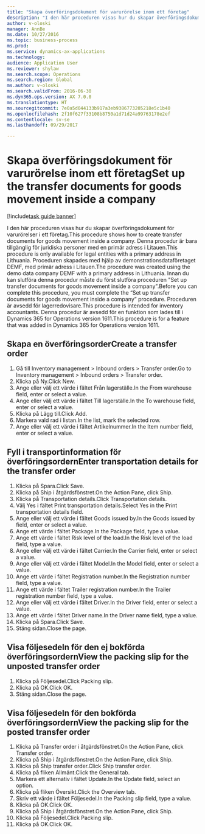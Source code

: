 ```yaml
--- 
title: "Skapa överföringsdokument för varurörelse inom ett företag"
description: "I den här proceduren visas hur du skapar överföringsdokument för varurörelser i ett företag."
author: v-oloski
manager: AnnBe
ms.date: 10/27/2016
ms.topic: business-process
ms.prod: 
ms.service: dynamics-ax-applications
ms.technology: 
audience: Application User
ms.reviewer: shylaw
ms.search.scope: Operations
ms.search.region: Global
ms.author: v-oloski
ms.search.validFrom: 2016-06-30
ms.dyn365.ops.version: AX 7.0.0
ms.translationtype: HT
ms.sourcegitcommit: 7e0a5d044133b917a3eb9386773205218e5c1b40
ms.openlocfilehash: 2f10f627f33108b8750a1d71d24a99763178e2ef
ms.contentlocale: sv-se
ms.lasthandoff: 09/29/2017

---
```

# <a name="set-up-the-transfer-documents-for-goods-movement-inside-a-company"></a><span data-ttu-id="9d165-103">Skapa överföringsdokument för varurörelse inom ett företag</span><span class="sxs-lookup"><span data-stu-id="9d165-103">Set up the transfer documents for goods movement inside a company</span></span>

[!include[task guide banner](../../includes/task-guide-banner.md)]

<span data-ttu-id="9d165-104">I den här proceduren visas hur du skapar överföringsdokument för varurörelser i ett företag.</span><span class="sxs-lookup"><span data-stu-id="9d165-104">This procedure shows how to create transfer documents for goods movement inside a company.</span></span> <span data-ttu-id="9d165-105">Denna procedur är bara tillgänglig för juridiska personer med en primär adress i Litauen.</span><span class="sxs-lookup"><span data-stu-id="9d165-105">This procedure is only available for legal entities with a primary address in Lithuania.</span></span> <span data-ttu-id="9d165-106">Proceduren skapades med hjälp av demonstrationsdataföretaget DEMF, med primär adress i Litauen.</span><span class="sxs-lookup"><span data-stu-id="9d165-106">The procedure was created using the demo data company DEMF with a primary address in Lithuania.</span></span> <span data-ttu-id="9d165-107">Innan du kan slutföra denna procedur måste du först slutföra proceduren "Set up transfer documents for goods movement inside a company".</span><span class="sxs-lookup"><span data-stu-id="9d165-107">Before you can complete this procedure, you must complete the “Set up transfer documents for goods movement inside a company” procedure.</span></span> <span data-ttu-id="9d165-108">Proceduren är avsedd för lagerredovisare.</span><span class="sxs-lookup"><span data-stu-id="9d165-108">This procedure is intended for inventory accountants.</span></span> <span data-ttu-id="9d165-109">Denna procedur är avsedd för en funktion som lades till i Dynamics 365 for Operations version 1611.</span><span class="sxs-lookup"><span data-stu-id="9d165-109">This procedure is for a feature that was added in Dynamics 365 for Operations version 1611.</span></span>


## <a name="create-a-transfer-order"></a><span data-ttu-id="9d165-110">Skapa en överföringsorder</span><span class="sxs-lookup"><span data-stu-id="9d165-110">Create a transfer order</span></span>
1. <span data-ttu-id="9d165-111">Gå till Inventory management > Inbound orders > Transfer order.</span><span class="sxs-lookup"><span data-stu-id="9d165-111">Go to Inventory management > Inbound orders > Transfer order.</span></span>
2. <span data-ttu-id="9d165-112">Klicka på Ny.</span><span class="sxs-lookup"><span data-stu-id="9d165-112">Click New.</span></span>
3. <span data-ttu-id="9d165-113">Ange eller välj ett värde i fältet Från lagerställe.</span><span class="sxs-lookup"><span data-stu-id="9d165-113">In the From warehouse field, enter or select a value.</span></span>
4. <span data-ttu-id="9d165-114">Ange eller välj ett värde i fältet Till lagerställe.</span><span class="sxs-lookup"><span data-stu-id="9d165-114">In the To warehouse field, enter or select a value.</span></span>
5. <span data-ttu-id="9d165-115">Klicka på Lägg till.</span><span class="sxs-lookup"><span data-stu-id="9d165-115">Click Add.</span></span>
6. <span data-ttu-id="9d165-116">Markera vald rad i listan.</span><span class="sxs-lookup"><span data-stu-id="9d165-116">In the list, mark the selected row.</span></span>
7. <span data-ttu-id="9d165-117">Ange eller välj ett värde i fältet Artikelnummer.</span><span class="sxs-lookup"><span data-stu-id="9d165-117">In the Item number field, enter or select a value.</span></span>

## <a name="enter-transportation-details-for-the-transfer-order"></a><span data-ttu-id="9d165-118">Fyll i transportinformation för överföringsordern</span><span class="sxs-lookup"><span data-stu-id="9d165-118">Enter transportation details for the transfer order</span></span>
1. <span data-ttu-id="9d165-119">Klicka på Spara.</span><span class="sxs-lookup"><span data-stu-id="9d165-119">Click Save.</span></span>
2. <span data-ttu-id="9d165-120">Klicka på Ship i åtgärdsfönstret.</span><span class="sxs-lookup"><span data-stu-id="9d165-120">On the Action Pane, click Ship.</span></span>
3. <span data-ttu-id="9d165-121">Klicka på Transportation details.</span><span class="sxs-lookup"><span data-stu-id="9d165-121">Click Transportation details.</span></span>
4. <span data-ttu-id="9d165-122">Välj Yes i fältet Print transportation details.</span><span class="sxs-lookup"><span data-stu-id="9d165-122">Select Yes in the Print transportation details field.</span></span>
5. <span data-ttu-id="9d165-123">Ange eller välj ett värde i fältet Goods issued by.</span><span class="sxs-lookup"><span data-stu-id="9d165-123">In the Goods issued by field, enter or select a value.</span></span>
6. <span data-ttu-id="9d165-124">Ange ett värde i fältet Package.</span><span class="sxs-lookup"><span data-stu-id="9d165-124">In the Package field, type a value.</span></span>
7. <span data-ttu-id="9d165-125">Ange ett värde i fältet Risk level of the load.</span><span class="sxs-lookup"><span data-stu-id="9d165-125">In the Risk level of the load field, type a value.</span></span>
8. <span data-ttu-id="9d165-126">Ange eller välj ett värde i fältet Carrier.</span><span class="sxs-lookup"><span data-stu-id="9d165-126">In the Carrier field, enter or select a value.</span></span>
9. <span data-ttu-id="9d165-127">Ange eller välj ett värde i fältet Model.</span><span class="sxs-lookup"><span data-stu-id="9d165-127">In the Model field, enter or select a value.</span></span>
10. <span data-ttu-id="9d165-128">Ange ett värde i fältet Registration number.</span><span class="sxs-lookup"><span data-stu-id="9d165-128">In the Registration number field, type a value.</span></span>
11. <span data-ttu-id="9d165-129">Ange ett värde i fältet Trailer registration number.</span><span class="sxs-lookup"><span data-stu-id="9d165-129">In the Trailer registration number field, type a value.</span></span>
12. <span data-ttu-id="9d165-130">Ange eller välj ett värde i fältet Driver.</span><span class="sxs-lookup"><span data-stu-id="9d165-130">In the Driver field, enter or select a value.</span></span>
13. <span data-ttu-id="9d165-131">Ange ett värde i fältet Driver name.</span><span class="sxs-lookup"><span data-stu-id="9d165-131">In the Driver name field, type a value.</span></span>
14. <span data-ttu-id="9d165-132">Klicka på Spara.</span><span class="sxs-lookup"><span data-stu-id="9d165-132">Click Save.</span></span>
15. <span data-ttu-id="9d165-133">Stäng sidan.</span><span class="sxs-lookup"><span data-stu-id="9d165-133">Close the page.</span></span>

## <a name="view-the-packing-slip-for-the-unposted-transfer-order"></a><span data-ttu-id="9d165-134">Visa följesedeln för den ej bokförda överföringsordern</span><span class="sxs-lookup"><span data-stu-id="9d165-134">View the packing slip for the unposted transfer order</span></span>
1. <span data-ttu-id="9d165-135">Klicka på Följesedel.</span><span class="sxs-lookup"><span data-stu-id="9d165-135">Click Packing slip.</span></span>
2. <span data-ttu-id="9d165-136">Klicka på OK.</span><span class="sxs-lookup"><span data-stu-id="9d165-136">Click OK.</span></span>
3. <span data-ttu-id="9d165-137">Stäng sidan.</span><span class="sxs-lookup"><span data-stu-id="9d165-137">Close the page.</span></span>

## <a name="view-the-packing-slip-for-the-posted-transfer-order"></a><span data-ttu-id="9d165-138">Visa följesedeln för den bokförda överföringsordern</span><span class="sxs-lookup"><span data-stu-id="9d165-138">View the packing slip for the posted transfer order</span></span>
1. <span data-ttu-id="9d165-139">Klicka på Transfer order i åtgärdsfönstret.</span><span class="sxs-lookup"><span data-stu-id="9d165-139">On the Action Pane, click Transfer order.</span></span>
2. <span data-ttu-id="9d165-140">Klicka på Ship i åtgärdsfönstret.</span><span class="sxs-lookup"><span data-stu-id="9d165-140">On the Action Pane, click Ship.</span></span>
3. <span data-ttu-id="9d165-141">Klicka på Ship transfer order.</span><span class="sxs-lookup"><span data-stu-id="9d165-141">Click Ship transfer order.</span></span>
4. <span data-ttu-id="9d165-142">Klicka på fliken Allmänt.</span><span class="sxs-lookup"><span data-stu-id="9d165-142">Click the General tab.</span></span>
5. <span data-ttu-id="9d165-143">Markera ett alternativ i fältet Update.</span><span class="sxs-lookup"><span data-stu-id="9d165-143">In the Update field, select an option.</span></span>
6. <span data-ttu-id="9d165-144">Klicka på fliken Översikt.</span><span class="sxs-lookup"><span data-stu-id="9d165-144">Click the Overview tab.</span></span>
7. <span data-ttu-id="9d165-145">Skriv ett värde i fältet Följesedel.</span><span class="sxs-lookup"><span data-stu-id="9d165-145">In the Packing slip field, type a value.</span></span>
8. <span data-ttu-id="9d165-146">Klicka på OK.</span><span class="sxs-lookup"><span data-stu-id="9d165-146">Click OK.</span></span>
9. <span data-ttu-id="9d165-147">Klicka på Ship i åtgärdsfönstret.</span><span class="sxs-lookup"><span data-stu-id="9d165-147">On the Action Pane, click Ship.</span></span>
10. <span data-ttu-id="9d165-148">Klicka på Följesedel.</span><span class="sxs-lookup"><span data-stu-id="9d165-148">Click Packing slip.</span></span>
11. <span data-ttu-id="9d165-149">Klicka på OK.</span><span class="sxs-lookup"><span data-stu-id="9d165-149">Click OK.</span></span>


